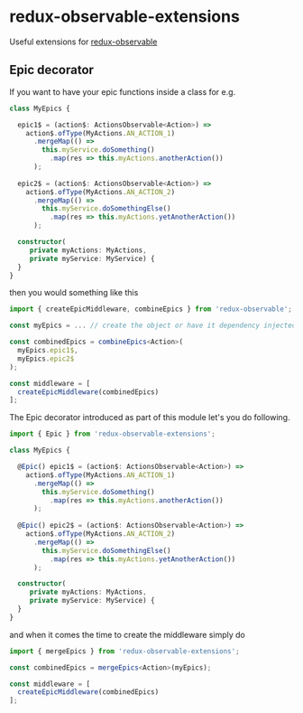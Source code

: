 # redux-observable-extensions

Useful extensions for [redux-observable](https://github.com/redux-observable/redux-observable)

## Epic decorator

If you want to have your epic functions inside a class for e.g.

```typescript
class MyEpics {

  epic1$ = (action$: ActionsObservable<Action>) =>
    action$.ofType(MyActions.AN_ACTION_1)
      .mergeMap(() =>
        this.myService.doSomething()
          .map(res => this.myActions.anotherAction())
      );
      
  epic2$ = (action$: ActionsObservable<Action>) =>
    action$.ofType(MyActions.AN_ACTION_2)
      .mergeMap(() =>
        this.myService.doSomethingElse()
          .map(res => this.myActions.yetAnotherAction())
      );

  constructor(
     private myActions: MyActions,  
     private myService: MyService) {
  }
}
```

then you would something like this 

```typescript
import { createEpicMiddleware, combineEpics } from 'redux-observable';

const myEpics = ... // create the object or have it dependency injected

const combinedEpics = combineEpics<Action>(
  myEpics.epic1$,
  myEpics.epic2$
);

const middleware = [
  createEpicMiddleware(combinedEpics)
];

```

The Epic decorator introduced as part of this module let's you do following.

```typescript
import { Epic } from 'redux-observable-extensions';

class MyEpics {

  @Epic() epic1$ = (action$: ActionsObservable<Action>) =>
    action$.ofType(MyActions.AN_ACTION_1)
      .mergeMap(() =>
        this.myService.doSomething()
          .map(res => this.myActions.anotherAction())
      );
      
  @Epic() epic2$ = (action$: ActionsObservable<Action>) =>
    action$.ofType(MyActions.AN_ACTION_2)
      .mergeMap(() =>
        this.myService.doSomethingElse()
          .map(res => this.myActions.yetAnotherAction())
      );

  constructor(
     private myActions: MyActions,  
     private myService: MyService) {
  }
}
```

and when it comes the time to create the middleware simply do

```typescript
import { mergeEpics } from 'redux-observable-extensions';

const combinedEpics = mergeEpics<Action>(myEpics); 

const middleware = [
  createEpicMiddleware(combinedEpics)
];

```


